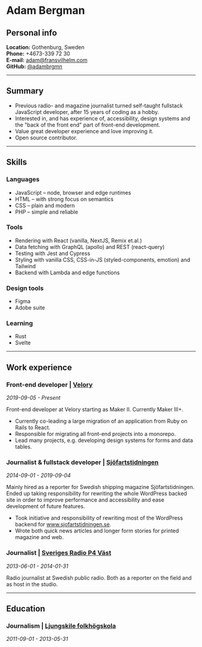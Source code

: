 # Adam Bergman

## Personal info

**Location:** Gothenburg, Sweden<br />
**Phone:** +4673-339 72 30<br />
**E-mail:** adam@fransvilhelm.com<br />
**GitHub:** [@adambrgmn](https://github.com/adambrgmn)

---

## Summary

- Previous radio- and magazine journalist turned self-taught fullstack JavaScript developer, after 15 years of coding as a hobby.
- Interested in, and has experience of, accessibility, design systems and the "back of the front end" part of front-end development.
- Value great developer experience and love improving it.
- Open source contributor.

---

## Skills

### Languages

- JavaScript – node, browser and edge runtimes
- HTML – with strong focus on semantics
- CSS – plain and modern
- PHP – simple and reliable

### Tools

- Rendering with React (vanilla, NextJS, Remix et.al.)
- Data fetching with GraphQL (apollo) and REST (react-query)
- Testing with Jest and Cypress
- Styling with vanilla CSS, CSS-in-JS (styled-components, emotion) and Tailwind
- Backend with Lambda and edge functions

### Design tools

- Figma
- Adobe suite

### Learning

- Rust
- Svelte

---

## Work experience

### Front-end developer | [Velory](https://www.velory.com/)

_2019-09-05 - Present_

Front-end developer at Velory starting as Maker II. Currently Maker III+.

- Currently co-leading a large migration of an application from Ruby on Rails to React.
- Responsible for migrating all front-end projects into a monorepo.
- Lead many projects, e.g. developing design systems for forms and data tables.

### Journalist & fullstack developer | [Sjöfartstidningen](https://www.sjofartstidningen.se/)

_2014-09-01 - 2019-09-04_

Mainly hired as a reporter for Swedish shipping magazine Sjöfartstidningen. Ended up taking responsibility for rewriting the whole WordPress backed site in order to improve performance and accessibility and ease development of future features.

- Took initiative and responsibility of rewriting most of the WordPress backend for www.sjofartstidningen.se.
- Wrote both quick news articles and longer form stories for printed magazine and web.

### Journalist | [Sveriges Radio P4 Väst](https://sverigesradio.se/vast)

_2013-06-01 - 2014-01-31_

Radio journalist at Swedish public radio. Both as a reporter on the field and as host in the studio.

---

## Education

### Journalism | [Ljungskile folkhögskola](https://www.ljungskile.org/)

_2011-09-01 - 2013-05-31_

